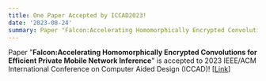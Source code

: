 ```yaml
---
title: One Paper Accepted by ICCAD2023!
date: '2023-08-24'
summary: Paper "Falcon:Accelerating Homomorphically Encrypted Convolutions for Efficient Private Mobile Network Inference" is accepted by ICCAD2023!
---
```


Paper "**Falcon:Accelerating Homomorphically Encrypted Convolutions for Efficient Private Mobile Network Inference**" is accepted to 2023 IEEE/ACM International Conference on Computer Aided Design (ICCAD)! [[Link](https://ieeexplore.ieee.org/stamp/stamp.jsp?tp=&arnumber=10323672)]